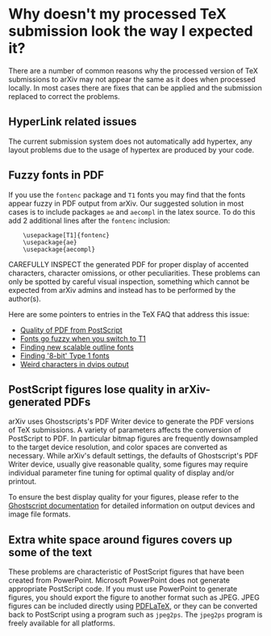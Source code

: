# Why doesn't my processed TeX submission look the way I expected it?

There are a number of common reasons why the processed version of TeX
submissions to arXiv may not appear the same as it does when processed
locally. In most cases there are fixes that can be applied and the
submission replaced to correct the problems.
 

## HyperLink related issues

The current submission system does not automatically add hypertex, any
layout problems due to the usage of hypertex are produced by your code.
    
## Fuzzy fonts in PDF 

If you use the `fontenc` package and `T1` fonts you may find that the fonts appear fuzzy in PDF output from arXiv. Our suggested solution in most cases is to include packages `ae` and `aecompl` in the latex source. To do this add 2 additional lines after the `fontenc` inclusion:

  ``` 
      \usepackage[T1]{fontenc}
      \usepackage{ae}
      \usepackage{aecompl}
   ```
    
  CAREFULLY INSPECT the generated PDF for proper display of accented characters, character omissions, or other peculiarities. These problems can only be spotted by careful visual inspection, something which cannot be expected from arXiv admins and instead has to be performed by the author(s).
    
Here are some pointers to entries in the TeX FAQ that address this issue:
    
  - [Quality of PDF from
    PostScript](https://texfaq.org/FAQ-dvips-pdf)
  - [Fonts go fuzzy when you switch to
    T1](https://texfaq.org/FAQ-fuzzy-T1)
  - [Finding new scalable outline
    fonts](https://texfaq.org/FAQ-findfont)
  - [Finding '8-bit' Type 1
    fonts](https://texfaq.org/FAQ-type1T1)
  - [Weird characters in dvips
    output](https://texfaq.org/FAQ-charshift)
    

## PostScript figures lose quality in arXiv-generated PDFs

arXiv uses Ghostscripts's PDF Writer device to generate the PDF versions of TeX submissions. A variety of parameters affects the conversion of PostScript to PDF. In particular bitmap figures are frequently downsampled to the target device resolution, and color spaces are converted as necessary. While arXiv's default settings, the defaults of Ghostscript's PDF Writer device, usually give reasonable quality, some figures may require individual parameter fine tuning for optimal quality of display and/or printout.
  
  To ensure the best display quality for your figures, please refer to the [Ghostscript documentation](https://www.ghostscript.com/documentation/index.html) for detailed information on output devices and image file formats.

## Extra white space around figures covers up some of the text   
  These problems are characteristic of PostScript figures that have
  been created from PowerPoint. Microsoft PowerPoint does not generate
  appropriate PostScript code. If you must use PowerPoint to generate
  figures, you should export the figure to another format such as
  JPEG. JPEG figures can be included directly using
  [PDFLaTeX](http://arxiv.org/help/submit_tex#pdflatex), or they can
  be converted back to PostScript using a program such as `jpeg2ps`.
  The `jpeg2ps` program is freely available for all platforms.
